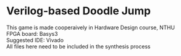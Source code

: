 # Verilog-based Doodle Jump  
This game is made cooperaively in Hardware Design course, NTHU  
FPGA board: Basys3  
Suggested IDE: Vivado  
All files here need to be included in the synthesis process
